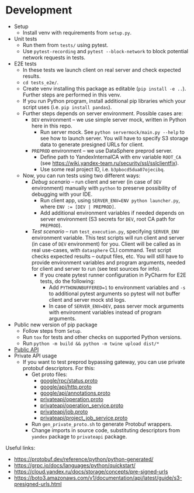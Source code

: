# Development

- Setup
  - Install venv with requirements from `setup.py`.
- Unit tests
  - Run them from `tests/` using pytest.
  - Use `pytest-recording` and `pytest --block-network` to block potential network requests in tests.
- E2E tests
  - In these tests we launch client on real server and check expected results.
  - `cd tests_e2e/`.
  - Create venv installing this package as editable (`pip install -e ..`). Further steps are performed in this venv.
  - If you run Python program, install additional pip libraries which your script uses (i.e. `pip install pandas`).
  - Further steps depends on server environment. Possible cases are:
    - `DEV` environment – we use simple server mock, written in Python here in this repo.
      - Run server mock. See `python servermock/main.py --help` to see how to launch server. 
        You will have to specify S3 storage data to generate presigned URLs for client. 
    - `PREPROD` environment – we use DataSphere preprod server.
      - Define path to YandexInternalCA with env variable `ROOT_CA` (see https://wiki.yandex-team.ru/security/ssl/sslclientfix).
      - Use some real project ID, i.e. `b3pbocd5dua07ojecibq`.
  - Now, you can run tests using two different ways:
    - _Debug scenario_ – run client and server (in case of `DEV` environment) manually with `python` to preserve 
      possibility of debugging with your IDE.
      - Run client app, using `SERVER_ENV=ENV python launcher.py`, where `ENV := [DEV | PREPROD]`.
      - Add additional environment variables if needed depends on server environment 
        (S3 secrets for `DEV`, root CA path for `PREPROD`).
    -  _Test scenario_ – run `test_execution.py`, specifying `SERVER_ENV` environment variable. This test scripts will
      run client and server (in case of `DEV` environment) for you. Client will be called as in real use-cases, with
      `datasphere` CLI command. Test script checks expected results – output files, etc. You will still have to 
      provide environment variables and program arguments, needed for client and server to run 
      (see test sources for info).
        - If you create pytest runner configuration in PyCharm for E2E tests, do the following:
          - Add `PYTHONUNBUFFERED=1` to environment variables and `-s` to additional pytest arguments so pytest will not 
          buffer client and server mock std logs.
          - In case of `SERVER_ENV=DEV`, pass server mock arguments with environment variables instead of program 
          arguments.
- Public new version of pip package
  - Follow steps from `Setup`.
  - Run `tox` for tests and other checks on supported Python versions.
  - Run `python -m build && python -m twine upload dist/*`
- [Public API](https://bb.yandexcloud.net/projects/CLOUD/repos/cloud-go/browse/public-api/yandex/cloud/datasphere/v2/jobs)
- Private API usage
  - If you want to test preprod bypassing gateway, you can use private protobuf descriptors. For this:
    - Get proto files:
      - [google/rpc/status.proto](https://bb.yandexcloud.net/projects/CLOUD/repos/private-api/browse/third_party/googleapis/google/rpc/status.proto) 
      - [google/api/http.proto](https://bb.yandexcloud.net/projects/CLOUD/repos/private-api/browse/third_party/googleapis/google/api/http.proto)
      - [google/api/annotations.proto](https://bb.yandexcloud.net/projects/CLOUD/repos/private-api/browse/third_party/googleapis/google/api/annotations.proto)
      - [privateapi/operation.proto](https://bb.yandexcloud.net/projects/CLOUD/repos/private-api/browse/yandex/cloud/priv/operation/operation.proto)
      - [privateapi/operation_service.proto](https://bb.yandexcloud.net/projects/CLOUD/repos/datasphere/browse/backend/operations-api/src/main/proto/yandex/cloud/priv/datasphere/v1/operation_service.proto)
      - [privateapi/job.proto](https://bb.yandexcloud.net/projects/CLOUD/repos/datasphere/browse/backend/jobs-api/src/main/proto/yandex/cloud/priv/datasphere/v2/jobs/jobs.proto?at=10eb0edf2c2697c6046c6d6dcedb7d75eef7168d)
      - [privateapi/project_job_service.proto](https://bb.yandexcloud.net/projects/CLOUD/repos/datasphere/browse/backend/lobby-api/src/main/proto/yandex/cloud/priv/datasphere/v2/jobs/project_job_service.proto?at=10eb0edf2c2697c6046c6d6dcedb7d75eef7168d)
    - Run `gen_private_proto.sh` to generate Protobuf wrappers.
    - Change imports in source code, substituting descriptors from `yandex` package to `privateapi` package.

Useful links:
- https://protobuf.dev/reference/python/python-generated/
- https://grpc.io/docs/languages/python/quickstart/
- https://cloud.yandex.ru/docs/storage/concepts/pre-signed-urls
- https://boto3.amazonaws.com/v1/documentation/api/latest/guide/s3-presigned-urls.html